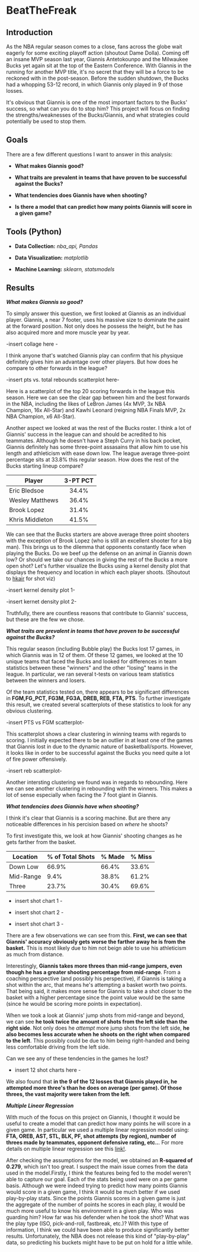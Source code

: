# BeatTheFreak

## Introduction

As the NBA regular season comes to a close, fans across the globe wait eagerly for some exciting playoff action (shoutout Dame Dolla). Coming off an insane MVP season last year, Giannis Antetokounpo and the Milwaukee Bucks yet again sit at the top of the Eastern Conference. With Giannis in the running for another MVP title, it's no secret that they will be a force to be reckoned with in the post-season. Before the sudden shutdown, the Bucks had a whopping 53-12 record, in which Giannis only played in 9 of those losses.

It's obvious that Giannis is one of the most important factors to the Bucks' success, so what can you do to stop him? This project will focus on finding the strengths/weaknesses of the Bucks/Giannis, and what strategies could potentially be used to stop them.

## Goals

There are a few different questions I want to answer in this analysis:

* **What makes Giannis good?**

* **What traits are prevalent in teams that have proven to be successful against the Bucks?**

* **What tendencies does Giannis have when shooting?**

* **Is there a model that can predict how many points Giannis will score in a given game?**

## Tools (Python)

* **Data Collection:** *nba_api, Pandas*

* **Data Visualization:** *matplotlib*

* **Machine Learning:** *sklearn, statsmodels*

## Results

***What makes Giannis so good?***

To simply answer this question, we first looked at Giannis as an individual player. Giannis, a near 7 footer, uses his massive size to dominate the paint at the forward position. Not only does he possess the height, but he has also acquired more and more muscle year by year. 

-insert collage here -

I think anyone that's watched Giannis play can confirm that his physique definitely gives him an advantage over other players. But how does he compare to other forwards in the league? 

-insert pts vs. total rebounds scatterplot here- 

Here is a scatterplot of the top 20 scoring forwards in the league this season. Here we can see the clear gap between him and the best forwards in the NBA, including the likes of LeBron James (4x MVP, 3x NBA Champion, 16x All-Star) and Kawhi Leonard (reigning NBA Finals MVP, 2x NBA Champion, x6 All-Star). 

Another aspect we looked at was the rest of the Bucks roster. I think a lot of Giannis' success in the league can and should be acredited to his teammates. Although he doesn't have a Steph Curry in his back pocket, Giannis definitely has some three-point assasains that allow him to use his length and athleticism with ease down low. The league average three-point percentage sits at 33.8% this regular season. How does the rest of the Bucks starting lineup compare?

| Player       | 3-PT PCT|
| ------------- |:-------------:|
| Eric Bledsoe| 34.4% |
| Wesley Matthews| 36.4% |   
| Brook Lopez | 31.4% |
| Khris Middleton | 41.5% |

We can see that the Bucks starters are above average three point shooters with the exception of Brook Lopez (who is still an excellent shooter for a big man). This brings us to the dilemma that opponents constantly face when playing the Bucks. Do we beef up the defense on an animal in Giannis down low? Or should we take our chances in giving the rest of the Bucks a more open shot? Let's further visualize the Bucks using a kernel density plot that displays the frequency and location in which each player shoots. (Shoutout to [hkair](https://github.com/hkair/nba-shotcharts) for shot viz) 

-insert kernel density plot 1-

-insert kernet density plot 2-

Truthfully, there are countless reasons that contribute to Giannis' success, but these are the few we chose.


***What traits are prevalent in teams that have proven to be successful against the Bucks?***

This regular season (including Bubble play) the Bucks lost 17 games, in which Giannis was in 12 of them. Of these 12 games, we looked at the 10 unique teams that faced the Bucks and looked for differences in team statistics between these "winners" and the other "losing" teams in the league. In particular, we ran several t-tests on various team statistics between the winners and losers.

Of the team statistics tested on, there appears to be significant differences in **FGM,FG_PCT, FG3M, FG3A, DREB, REB, FTA, PTS**. To further investigate this result, we created several scatterplots of these statistics to look for any obvious clustering.

-insert PTS vs FGM scatterplot-

This scatterplot shows a clear clustering in winning teams with regards to scoring. I initially expected there to be an outlier in at least one of the games that Giannis lost in due to the dynamic nature of basketball/sports. However, it looks like in order to be successful against the Bucks you need quite a lot of fire power offensively. 

-insert reb scatterplot-

Another intersting clustering we found was in regards to rebounding. Here we can see another clustering in rebounding with the winners. This makes a lot of sense especially when facing the 7 foot giant in Giannis. 

***What tendencies does Giannis have when shooting?***

I think it's clear that Giannis is a scoring machine. But are there any noticeable differences in his percision based on *where* he shoots?

To first investigate this, we look at how Giannis' shooting changes as he gets farther from the basket.

| Location| % of Total Shots| % Made | % Miss |
| ------------- |-------------| --- | --- |
| Down Low| 66.9% | 66.4% | 33.6% |
| Mid-Range| 9.4% | 38.8% | 61.2% | 
| Three| 23.7% | 30.4% | 69.6% |

- insert shot chart 1 -

- insert shot chart 2 -

- insert shot chart 3 -

There are a few observations we can see from this. **First, we can see that Giannis' accuracy obviously gets worse the farther away he is from the basket.** This is most likely due to him not beign able to use his athleticism as much from distance.

Interestingly, **Giannis takes more threes than mid-range jumpers, even though he has a greater shooting percentage from mid-range**. From a coaching perspective (and possibly his perspective), if Giannis is taking a shot within the arc, that means he's attempting a basket worth two points. That being said, it makes more sense for Giannis to take a shot closer to the basket with a higher percentage since the point value would be the same (since he would be scoring more points in expectation).

When we took a look at Giannis' jump shots from mid-range and beyond, we can see **he took twice the amount of shots from the left side than the right side**. Not only does he *attempt* more jump shots from the left side, **he also becomes less accurate when he shoots on the right when compared to the left**. This possibly could be due to him being right-handed and being less comfortable driving from the left side. 

Can we see any of these tendencies in the games he lost? 

- insert 12 shot charts here -

We also found that **in the 9 of the 12 losses that Giannis played in, he attempted more three's than he does on average (per game). Of those threes, the vast majority were taken from the left**.

***Multiple Linear Regression***

With much of the focus on this project on Giannis, I thought it would be useful to create a model that can predict how many points he will score in a given game. In particular we used a multiple linear regression model using: **FTA, OREB, AST, STL, BLK, PF, shot attempts (by region), number of threes made by teammates, opponent defensive rating, etc..**. For more details on multiple linear regression see this [link!](http://mezeylab.cb.bscb.cornell.edu/labmembers/documents/supplement%205%20-%20multiple%20regression.pdf).

After checking the assumptions for the model, we obtained an **R-squared of 0.279**, which isn't too great. I suspect the main issue comes from the data used in the model.Firstly, I think the features being fed to the model weren't able to capture our goal. Each of the stats being used were on a per game basis. Although we were indeed trying to predict how many points Giannis would score in a given game, I think it would be much better if we used play-by-play stats. Since the points Giannis scores in a given game is just the aggregate of the number of points he scores in each play, it would be much more useful to know his environment in a given play. Who was guarding him? How far was his defender when he took the shot? What was the play type (ISO, pick-and-roll, fastbreak, etc.)? With this type of information, I think we could have been able to produce significantly better results. Unfortunately, the NBA does not release this kind of "play-by-play" data, so predicting his buckets might have to be put on hold for a little while.
